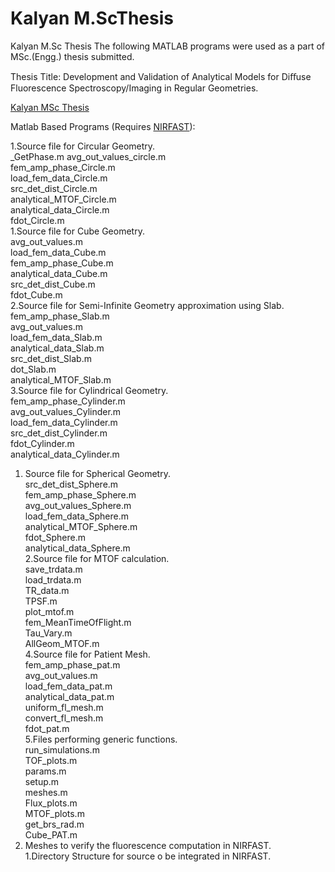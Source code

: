 # Kalyan M.ScThesis
Kalyan M.Sc Thesis
The following MATLAB programs were used as a part of MSc.(Engg.) thesis submitted.

Thesis Title: Development and Validation of Analytical Models for Diﬀuse Fluorescence Spectroscopy/Imaging in Regular Geometries.

[Kalyan MSc Thesis](https://docs.google.com/viewer?a=v&pid=sites&srcid=ZGVmYXVsdGRvbWFpbnxzZXJjbWlnfGd4OjcyOTNmYjUwZGI0YTc2NWM)

Matlab Based Programs (Requires [NIRFAST](http://www.dartmouth.edu/~nir/nirfast/)):

1.Source file for Circular Geometry.<br/>
   _GetPhase.m
     avg_out_values_circle.m<br/>
     fem_amp_phase_Circle.m<br/>
     load_fem_data_Circle.m<br/>
     src_det_dist_Circle.m<br/>
     analytical_MTOF_Circle.m<br/>
     analytical_data_Circle.m<br/>
     fdot_Circle.m<br/>
   1.Source file for Cube Geometry.<br/>
     avg_out_values.m<br/>
     load_fem_data_Cube.m<br/>
     fem_amp_phase_Cube.m<br/>
     analytical_data_Cube.m<br/>
     src_det_dist_Cube.m<br/>
     fdot_Cube.m<br/>
   2.Source file for Semi-Infinite Geometry approximation using Slab.<br/>
     fem_amp_phase_Slab.m<br/>
     avg_out_values.m<br/>
     load_fem_data_Slab.m<br/>
     analytical_data_Slab.m<br/>
     src_det_dist_Slab.m<br/>
     dot_Slab.m<br/>
     analytical_MTOF_Slab.m<br/>
3.Source file for Cylindrical Geometry.<br/>
     fem_amp_phase_Cylinder.m<br/>
     avg_out_values_Cylinder.m<br/>
     load_fem_data_Cylinder.m<br/>
     src_det_dist_Cylinder.m<br/>
     fdot_Cylinder.m<br/>
     analytical_data_Cylinder.m<br/>
  1. Source file for Spherical Geometry.<br/>
     src_det_dist_Sphere.m<br/>
     fem_amp_phase_Sphere.m<br/>
     avg_out_values_Sphere.m<br/>
     load_fem_data_Sphere.m<br/>
     analytical_MTOF_Sphere.m<br/>
     fdot_Sphere.m<br/>
     analytical_data_Sphere.m<br/>
  2.Source file for MTOF calculation.<br/>
    save_trdata.m<br/>
    load_trdata.m<br/>
    TR_data.m<br/>
    TPSF.m<br/>
    plot_mtof.m<br/>
    fem_MeanTimeOfFlight.m<br/>
    Tau_Vary.m<br/>
    AllGeom_MTOF.m<br/>
4.Source file for Patient Mesh.<br/>
    fem_amp_phase_pat.m<br/>
    avg_out_values.m<br/>
    load_fem_data_pat.m<br/>
    analytical_data_pat.m<br/>
    uniform_fl_mesh.m<br/>
    convert_fl_mesh.m<br/>
    fdot_pat.m<br/>
5.Files performing generic functions.<br/>
    run_simulations.m<br/>
    TOF_plots.m<br/>
    params.m<br/>
    setup.m<br/>
    meshes.m<br/>
    Flux_plots.m<br/>
    MTOF_plots.m<br/>
    get_brs_rad.m<br/>
    Cube_PAT.m<br/>
6. Meshes to verify the fluorescence computation in NIRFAST.<br/>
   1.Directory Structure for source o be integrated in NIRFAST.<br/>
